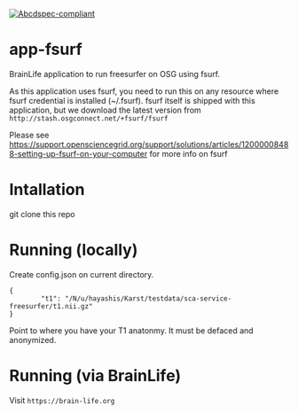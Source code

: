 [![Abcdspec-compliant](https://img.shields.io/badge/ABCD_Spec-v1.0-green.svg)](https://github.com/soichih/abcd-spec)

# app-fsurf
BrainLife application to run freesurfer on OSG using fsurf.

As this application uses fsurf, you need to run this on any resource where fsurf credential is installed (~/.fsurf). fsurf itself is shipped with this application, but we download the latest version from `http://stash.osgconnect.net/+fsurf/fsurf`

Please see https://support.opensciencegrid.org/support/solutions/articles/12000008488-setting-up-fsurf-on-your-computer for more info on fsurf

# Intallation

git clone this repo

# Running (locally)
 
Create config.json on current directory.

```
{
	    "t1": "/N/u/hayashis/Karst/testdata/sca-service-freesurfer/t1.nii.gz"
}

```

Point to where you have your T1 anatonmy. It must be defaced and anonymized.

# Running (via BrainLife)

Visit `https://brain-life.org`


